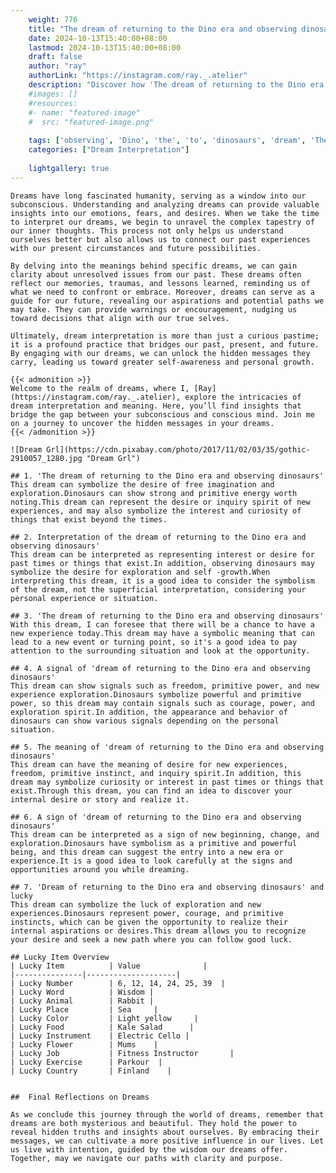 ```yaml
---
    weight: 776
    title: "The dream of returning to the Dino era and observing dinosaurs"  # Assuming 'title' column exists
    date: 2024-10-13T15:40:00+08:00
    lastmod: 2024-10-13T15:40:00+08:00
    draft: false
    author: "ray"
    authorLink: "https://instagram.com/ray._.atelier"
    description: "Discover how 'The dream of returning to the Dino era and observing dinosaurs' can interpret your future and uncover its significant meanings in your life."
    #images: []
    #resources:
    #- name: "featured-image"
    #  src: "featured-image.png"
    
    tags: ['observing', 'Dino', 'the', 'to', 'dinosaurs', 'dream', 'The', 'and', 'era', 'returning', 'of']
    categories: ["Dream Interpretation"]
    
    lightgallery: true
---
```

    
    Dreams have long fascinated humanity, serving as a window into our subconscious. Understanding and analyzing dreams can provide valuable insights into our emotions, fears, and desires. When we take the time to interpret our dreams, we begin to unravel the complex tapestry of our inner thoughts. This process not only helps us understand ourselves better but also allows us to connect our past experiences with our present circumstances and future possibilities.
    
    By delving into the meanings behind specific dreams, we can gain clarity about unresolved issues from our past. These dreams often reflect our memories, traumas, and lessons learned, reminding us of what we need to confront or embrace. Moreover, dreams can serve as a guide for our future, revealing our aspirations and potential paths we may take. They can provide warnings or encouragement, nudging us toward decisions that align with our true selves.
    
    Ultimately, dream interpretation is more than just a curious pastime; it is a profound practice that bridges our past, present, and future. By engaging with our dreams, we can unlock the hidden messages they carry, leading us toward greater self-awareness and personal growth.
    
    {{< admonition >}}
    Welcome to the realm of dreams, where I, [Ray](https://instagram.com/ray._.atelier), explore the intricacies of dream interpretation and meaning. Here, you’ll find insights that bridge the gap between your subconscious and conscious mind. Join me on a journey to uncover the hidden messages in your dreams.
    {{< /admonition >}}
    
    ![Dream Grl](https://cdn.pixabay.com/photo/2017/11/02/03/35/gothic-2910057_1280.jpg "Dream Grl")
    
    ## 1. 'The dream of returning to the Dino era and observing dinosaurs'
    This dream can symbolize the desire of free imagination and exploration.Dinosaurs can show strong and primitive energy worth noting.This dream can represent the desire or inquiry spirit of new experiences, and may also symbolize the interest and curiosity of things that exist beyond the times.
    
    ## 2. Interpretation of the dream of returning to the Dino era and observing dinosaurs'
    This dream can be interpreted as representing interest or desire for past times or things that exist.In addition, observing dinosaurs may symbolize the desire for exploration and self -growth.When interpreting this dream, it is a good idea to consider the symbolism of the dream, not the superficial interpretation, considering your personal experience or situation.
    
    ## 3. 'The dream of returning to the Dino era and observing dinosaurs'
    With this dream, I can foresee that there will be a chance to have a new experience today.This dream may have a symbolic meaning that can lead to a new event or turning point, so it's a good idea to pay attention to the surrounding situation and look at the opportunity.
    
    ## 4. A signal of 'dream of returning to the Dino era and observing dinosaurs'
    This dream can show signals such as freedom, primitive power, and new experience exploration.Dinosaurs symbolize powerful and primitive power, so this dream may contain signals such as courage, power, and exploration spirit.In addition, the appearance and behavior of dinosaurs can show various signals depending on the personal situation.
    
    ## 5. The meaning of 'dream of returning to the Dino era and observing dinosaurs'
    This dream can have the meaning of desire for new experiences, freedom, primitive instinct, and inquiry spirit.In addition, this dream may symbolize curiosity or interest in past times or things that exist.Through this dream, you can find an idea to discover your internal desire or story and realize it.
    
    ## 6. A sign of 'dream of returning to the Dino era and observing dinosaurs'
    This dream can be interpreted as a sign of new beginning, change, and exploration.Dinosaurs have symbolism as a primitive and powerful being, and this dream can suggest the entry into a new era or experience.It is a good idea to look carefully at the signs and opportunities around you while dreaming.
    
    ## 7. 'Dream of returning to the Dino era and observing dinosaurs' and lucky
    This dream can symbolize the luck of exploration and new experiences.Dinosaurs represent power, courage, and primitive instincts, which can be given the opportunity to realize their internal aspirations or desires.This dream allows you to recognize your desire and seek a new path where you can follow good luck.
    
    ## Lucky Item Overview
    | Lucky Item          | Value              |
    |---------------|--------------------|
    | Lucky Number        | 6, 12, 14, 24, 25, 39  |
    | Lucky Word          | Wisdom |
    | Lucky Animal        | Rabbit |
    | Lucky Place         | Sea     |
    | Lucky Color         | Light yellow     |
    | Lucky Food          | Kale Salad      |
    | Lucky Instrument    | Electric Cello |
    | Lucky Flower        | Mums    |
    | Lucky Job           | Fitness Instructor       |
    | Lucky Exercise      | Parkour  |
    | Lucky Country       | Finland    |
    
    
    ##  Final Reflections on Dreams
    
    As we conclude this journey through the world of dreams, remember that dreams are both mysterious and beautiful. They hold the power to reveal hidden truths and insights about ourselves. By embracing their messages, we can cultivate a more positive influence in our lives. Let us live with intention, guided by the wisdom our dreams offer. Together, may we navigate our paths with clarity and purpose.
    